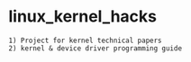 # linux_kernel_hacks

    1) Project for kernel technical papers
    2) kernel & device driver programming guide
